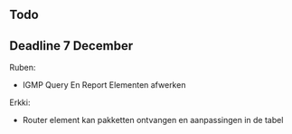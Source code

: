 Todo
----

Deadline 7 December
-------------------

Ruben:
- IGMP Query En Report Elementen afwerken

Erkki:
- Router element kan pakketten ontvangen en aanpassingen in de tabel
